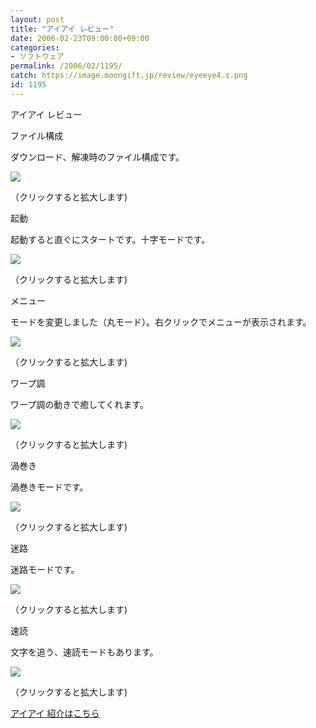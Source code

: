 ```yaml
---
layout: post
title: "アイアイ レビュー"
date: 2006-02-23T09:00:00+09:00
categories:
- ソフトウェア
permalink: /2006/02/1195/
catch: https://image.moongift.jp/review/eyeeye4.s.png
id: 1195
---
```

アイアイ レビュー  
<!--more-->

ファイル構成

  

ダウンロード、解凍時のファイル構成です。

  

[![](https://image.moongift.jp/review/eyeeye1.s.png)](https://image.moongift.jp/review/eyeeye1.png)  
  
（クリックすると拡大します)

  

起動

  

起動すると直ぐにスタートです。十字モードです。

  

[![](https://image.moongift.jp/review/eyeeye2.s.png)](https://image.moongift.jp/review/eyeeye2.png)  
  
（クリックすると拡大します)

  

メニュー

  

モードを変更しました（丸モード）。右クリックでメニューが表示されます。

  

[![](https://image.moongift.jp/review/eyeeye3.s.png)](https://image.moongift.jp/review/eyeeye3.png)  
  
（クリックすると拡大します)

  

ワープ調

  

ワープ調の動きで癒してくれます。

  

[![](https://image.moongift.jp/review/eyeeye4.s.png)](https://image.moongift.jp/review/eyeeye4.png)  
  
（クリックすると拡大します)

  

渦巻き

  

渦巻きモードです。

  

[![](https://image.moongift.jp/review/eyeeye5.s.png)](https://image.moongift.jp/review/eyeeye5.png)  
  
（クリックすると拡大します)

  

迷路

  

迷路モードです。

  

[![](https://image.moongift.jp/review/eyeeye6.s.png)](https://image.moongift.jp/review/eyeeye6.png)  
  
（クリックすると拡大します)

  

速読

  

文字を追う、速読モードもあります。

  

[![](https://image.moongift.jp/review/eyeeye7.s.png)](https://image.moongift.jp/review/eyeeye7.png)  
  
（クリックすると拡大します)

  

[アイアイ 紹介はこちら](http://oss.moongift.jp/intro/i-1186.html)

